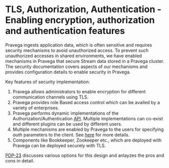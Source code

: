 <!--
Copyright (c) Dell Inc., or its subsidiaries. All Rights Reserved.

Licensed under the Apache License, Version 2.0 (the "License");
you may not use this file except in compliance with the License.
You may obtain a copy of the License at

    http://www.apache.org/licenses/LICENSE-2.0
-->
# TLS, Authorization, Authentication - Enabling encryption, authorization and authentication features
Pravega ingests application data, which is often sensitive and requires security mechanisms to avoid unauthorized access. To prevent such unauthorized accesses in shared environments, we have enabled mechanisms in Pravega that secure Stream data stored in a Pravega cluster. The security documentation covers aspects of our mechanisms and provides configuration details to enable security in Pravega.

Key features of security implementation:

1. Pravega allows administrators to enable encryption for different communication channels using TLS.
2. Pravega provides role Based access control which can be availed by a variety of enterprises.
3. Pravega performs dynamic implementations of the Authorization/Authentication [API](../auth/auth-plugin.md). Multiple implementations can co-exist and different plugins can be used by different users.
4. Multiple mechanisms are enabled by Pravega to the users for specifying _auth_ parameters to the client. See [here](../auth/client-auth.md) for more details.
5. Components like Bookkeeper, Zookeeper etc., which are deployed with Pravega can be deployed securely with TLS.

[PDP-23](https://github.com/pravega/pravega/wiki/PDP-23:-Pravega-security----encryption-and-Role-Based-Access-Control)
discusses various options for this design and anlayzes the pros and cons in detail.
